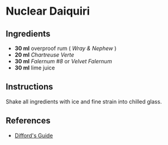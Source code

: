 # Nuclear Daiquiri

## Ingredients

* **30 ml** overproof rum ( *Wray & Nephew* )
* **20 ml** *Chartreuse Verte*
* **30 ml** *Falernum #8* or *Velvet Falernum*
* **30 ml** lime juice

## Instructions

Shake all ingredients with ice and fine strain into chilled glass.

## References

* [Difford's Guide](http://www.diffordsguide.com/cocktails/recipe/2719/nuclear-daiquiri)
